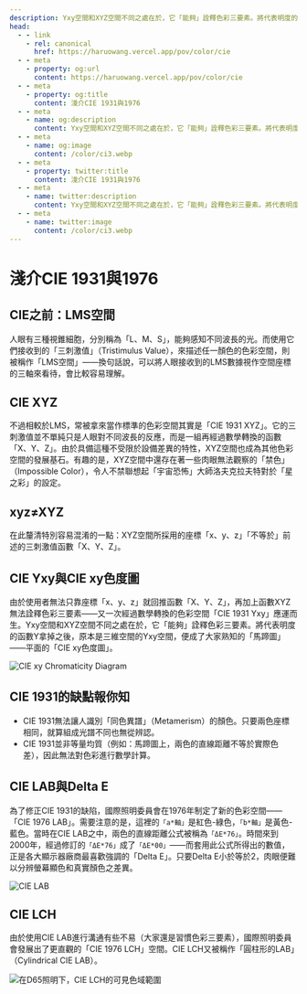 ```yaml
---
description: Yxy空間和XYZ空間不同之處在於，它「能夠」詮釋色彩三要素。將代表明度的函數Y拿掉之後，原本是三維空間的Yxy空間，便成了大家熟知的「馬蹄圖」
head:
  - - link
    - rel: canonical
      href: https://haruowang.vercel.app/pov/color/cie
  - - meta
    - property: og:url
      content: https://haruowang.vercel.app/pov/color/cie
  - - meta
    - property: og:title
      content: 淺介CIE 1931與1976
  - - meta
    - name: og:description
      content: Yxy空間和XYZ空間不同之處在於，它「能夠」詮釋色彩三要素。將代表明度的函數Y拿掉之後，原本是三維空間的Yxy空間，便成了大家熟知的「馬蹄圖」
  - - meta
    - name: og:image
      content: /color/ci3.webp
  - - meta
    - property: twitter:title
      content: 淺介CIE 1931與1976
  - - meta
    - name: twitter:description
      content: Yxy空間和XYZ空間不同之處在於，它「能夠」詮釋色彩三要素。將代表明度的函數Y拿掉之後，原本是三維空間的Yxy空間，便成了大家熟知的「馬蹄圖」
  - - meta
    - name: twitter:image
      content: /color/ci3.webp
---
```


# 淺介CIE 1931與1976

<p><Badge type="info" text="🌳 Evergreen" /></P>

## CIE之前：LMS空間
人眼有三種視錐細胞，分別稱為「L、M、S」，能夠感知不同波長的光。而使用它們接收到的「三刺激值」（Tristimulus Value），來描述任一顏色的色彩空間，則被稱作「LMS空間」——換句話說，可以將人眼接收到的LMS數據視作空間座標的三軸來看待，會比較容易理解。

## CIE XYZ
不過相較於LMS，常被拿來當作標準的色彩空間其實是「CIE 1931 XYZ」。它的三刺激值並不單純只是人眼對不同波長的反應，而是一組再經過數學轉換的函數「X、Y、Z」。由於具備這種不受限於設備差異的特性，XYZ空間也成為其他色彩空間的發展基石。有趣的是，XYZ空間中還存在著一些肉眼無法觀察的「禁色」（Impossible Color），令人不禁聯想起「宇宙恐怖」大師洛夫克拉夫特對於「星之彩」的設定。

## xyz≠XYZ
在此釐清特別容易混淆的一點：XYZ空間所採用的座標「x、y、z」「不等於」前述的三刺激值函數「X、Y、Z」。

## CIE Yxy與CIE xy色度圖
由於使用者無法只靠座標「x、y、z」就回推函數「X、Y、Z」，再加上函數XYZ無法詮釋色彩三要素——又一次經過數學轉換的色彩空間「CIE 1931 Yxy」應運而生。Yxy空間和XYZ空間不同之處在於，它「能夠」詮釋色彩三要素。將代表明度的函數Y拿掉之後，原本是三維空間的Yxy空間，便成了大家熟知的「馬蹄圖」——平面的「CIE xy色度圖」。

![CIE xy Chromaticity Diagram](/color/ci1.webp)

## CIE 1931的缺點報你知
- CIE 1931無法讓人識別「同色異譜」（Metamerism）的顏色。只要兩色座標相同，就算組成光譜不同也無從辨認。
- CIE 1931並非等量均質（例如：馬蹄圖上，兩色的直線距離不等於實際色差），因此無法對色彩進行數學計算。

## CIE LAB與Delta E
為了修正CIE 1931的缺陷，國際照明委員會在1976年制定了新的色彩空間——「CIE 1976 LAB」。需要注意的是，這裡的`「a*軸」`是紅色-綠色，`「b*軸」`是黃色-藍色。當時在CIE LAB之中，兩色的直線距離公式被稱為`「ΔE*76」`。時間來到2000年，經過修訂的`「ΔE*76」`成了`「ΔE*00」`——而套用此公式所得出的數值，正是各大顯示器廠商最喜歡強調的「Delta E」。只要Delta E小於等於2，肉眼便難以分辨螢幕顯色和真實顏色之差異。

![CIE LAB](/color/ci2.webp)

## CIE LCH
由於使用CIE LAB進行溝通有些不易（大家還是習慣色彩三要素），國際照明委員會發展出了更直觀的「CIE 1976 LCH」空間。CIE LCH又被稱作「圓柱形的LAB」（Cylindrical CIE LAB）。

![在D65照明下，CIE LCH的可見色域範圍](/color/ci3.webp)